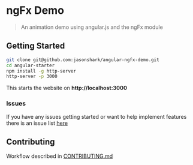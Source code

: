 # ngFx Demo

> An animation demo using angular.js and the ngFx module

## Getting Started

```sh
git clone git@github.com:jasonshark/angular-ngfx-demo.git
cd angular-starter
npm install -g http-server
http-server -p 3000
```

This starts the website on **http://localhost:3000**

### Issues

If you have any issues getting started or want to help implement features there is an issue list [here](https://github.com/jasonshark/angular-ngfx-demo/issues)

## Contributing

Workflow described in [CONTRIBUTING.md](CONTRIBUTING.md)